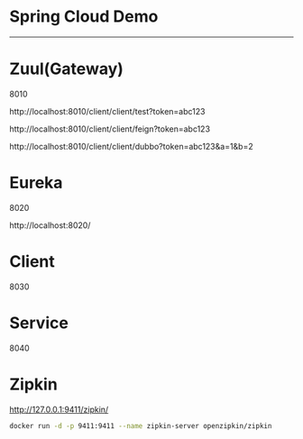 # Spring Cloud Demo

---

# Zuul(Gateway)

8010

http://localhost:8010/client/client/test?token=abc123

http://localhost:8010/client/client/feign?token=abc123

http://localhost:8010/client/client/dubbo?token=abc123&a=1&b=2

# Eureka

8020

http://localhost:8020/

# Client

8030

# Service

8040

# Zipkin

http://127.0.0.1:9411/zipkin/

```bash
docker run -d -p 9411:9411 --name zipkin-server openzipkin/zipkin 
```